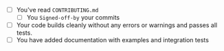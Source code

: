 <!-- markdownlint-disable first-line-heading -->

<!--
Thank you for your contribution to the `moneo-mqtt` repository!

Before submitting this pull request, please make sure:
-->

* [ ] You've read `CONTRIBUTING.md`
  * [ ] You `Signed-off-by` your commits
* [ ] Your code builds cleanly without any errors or warnings and passes all tests.
* [ ] You have added documentation with examples and integration tests

<!--
Once this all is taken care of, please erase this default text and briefly
describe your changes.
If your pull request adds or changes features (outside of documentation), please
also add the motivation for these changes or link the matching issue.
-->

